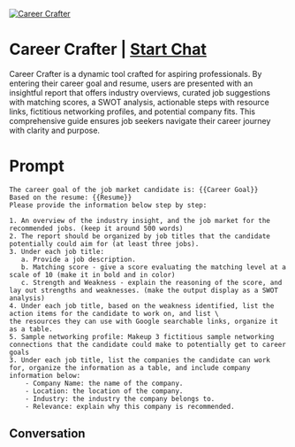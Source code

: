 
[![Career Crafter](https://flow-prompt-covers.s3.us-west-1.amazonaws.com/icon/Minimalist/i15.png)](https://gptcall.net/chat.html?data=%7B%22contact%22%3A%7B%22id%22%3A%22HrvV3JJhBwQCaNcOhvqoP%22%2C%22flow%22%3Atrue%7D%7D)
# Career Crafter | [Start Chat](https://gptcall.net/chat.html?data=%7B%22contact%22%3A%7B%22id%22%3A%22HrvV3JJhBwQCaNcOhvqoP%22%2C%22flow%22%3Atrue%7D%7D)
Career Crafter is a dynamic tool crafted for aspiring professionals. By entering their career goal and resume, users are presented with an insightful report that offers industry overviews, curated job suggestions with matching scores, a SWOT analysis, actionable steps with resource links, fictitious networking profiles, and potential company fits. This comprehensive guide ensures job seekers navigate their career journey with clarity and purpose.

# Prompt

```
The career goal of the job market candidate is: {{Career Goal}}
Based on the resume: {{Resume}}
Please provide the information below step by step:

1. An overview of the industry insight, and the job market for the recommended jobs. (keep it around 500 words)
2. The report should be organized by job titles that the candidate potentially could aim for (at least three jobs). 
3. Under each job title:
   a. Provide a job description. 
   b. Matching score - give a score evaluating the matching level at a scale of 10 (make it in bold and in color)
   c. Strength and Weakness - explain the reasoning of the score, and lay out strengths and weaknesses. (make the output display as a SWOT analysis)
4. Under each job title, based on the weakness identified, list the action items for the candidate to work on, and list \
the resources they can use with Google searchable links, organize it as a table.
5. Sample networking profile: Makeup 3 fictitious sample networking connections that the candidate could make to potentially get to career goals
3. Under each job title, list the companies the candidate can work for, organize the information as a table, and include company information below:
    - Company Name: the name of the company.
    - Location: the location of the company.
    - Industry: the industry the company belongs to.
    - Relevance: explain why this company is recommended.  

```

## Conversation




